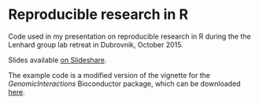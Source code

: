 # Reproducible research in R
Code used in my presentation on reproducible research in R during the the Lenhard group lab retreat in Dubrovnik, October 2015.

Slides available [on Slideshare](http://www.slideshare.net/liz__is/reproducible-research-and-literate-programming-in-r).

The example code is a modified version of the vignette for the *GenomicInteractions* Bioconductor package, which can be downloaded [here](http://bioconductor.org/packages/GenomicInteractions/).
